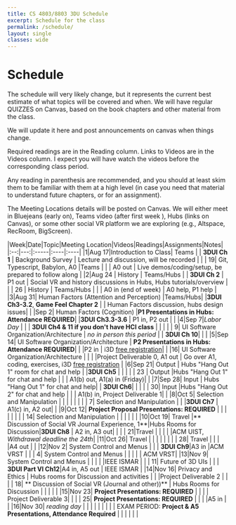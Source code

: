 ```yaml
---
title: CS 4803/8803 3DU Schedule
excerpt: Schedule for the class
permalink: /schedule/
layout: single
classes: wide
---
```


# Schedule

The schedule will very likely change, but it represents the current best estimate of what topics will be covered and when.  We will have regular QUIZZES on Canvas, based on the book chapters and other material from the class.

We will update it here and post announcements on canvas when things change.

Required readings are in the Reading column. Links to Videos are in the Videos column.  I expect you will have watch the videos before the corresponding class period.

Any reading in parenthesis are recommended, and you should at least skim them to be familiar with them at a high level (in case you need that material to understand future chapters, or for an assignment).

The Meeting Locations details will be posted on Canvas.  We will either meet in Bluejeans (early on), Teams video (after first week ), Hubs (links on Canvas), or some other social VR platform we are exploring (e.g., Altspace, RecRoom, BigScreen).

|Week|Date|Topic|Meeting Location|Videos|Readings|Assignments|Notes|
|:--:|---:|:-----|:----|:----|
|1|Aug 17|Introduction to Class| Teams | | **3DUI Ch 1** | Background Survey | Lecture and discussion, will be recorded |
| | 19| Git, Typescript, Babylon, A0 |Teams | | | A0 out | Live demos/coding/setup, be prepared to follow along |
|2|Aug 24 | History  | Teams/Hubs | | **3DUI Ch 2**  | P1 out | Social VR and history discussions in Hubs, Hubs tutorials/overview |
| | 26 |  History | Teams/Hubs | | | A0 in (end of week) | A0 help, P1 help |
|3|Aug 31| Human Factors (Attention and Perception) |Teams/Hubs| |**3DUI Ch3-3.2**, **Game Feel Chapter 2** | | Human Factors discussion, hubs design issues|
| |Sep 2| Human Factors (Cognition) |**P1 Presentations in Hubs: Attendance REQUIRED**| |**3DUI Ch3.3-3.6** | P1 in, P2 out | |
|4|Sep 7|_Labor Day_ | | | **3DUI Ch4 & 11 if you don't have HCI class** | | |
| | 9| UI Software Organization/Architecture | _no in person this period_ | | **3DUI Ch 10**| |  |
|5|Sep 14| UI Software Organization/Architecture | **P2 Presentations in Hubs: Attendance REQUIRED**| | |P2 in | i3D [free registration](https://bit.ly/i3d2020reg)|
| |16| UI Software Organization/Architecture | | | |Project Deliverable 0, A1 out | Go over A1, coding, exercises, i3D [free registration](https://bit.ly/i3d2020reg) |
|6|Sep 21| Output | Hubs "Hang Out 1" room for chat and help | |**3DUI Ch5**  | | |
| | 23 | Output |Hubs "Hang Out 1" for chat and help | | | A1(b) out, A1(a) in (Friday)| |
|7|Sep 28| Input | Hubs "Hang Out 1" for chat and help| | **3DUI Ch6**| | |
| |  30| Input |Hubs "Hang Out 2" for chat and help | | | A1(b) in, Project Deliverable 1| |
|8|Oct 5| Selection and Manipulation | | | | | |
| | 7| Selection and Manipulation | | |**3DUI Ch7** | A1(c) in, A2 out| |
|9|Oct 12| **Project Proposal Presentations: REQUIRED** | | | | | |
| | 14| Selection and Manipulation | | | | | |
|10|Oct 19| Travel |** Discussion of Social VR Journal Experience, 1**|Hubs Rooms for Discussion|**3DUI Ch8** | A2 in, A3 out| |
| | 21|Travel | | | | |ACM UIST, _Withdrawal deadline the 24th_|
|11|Oct 26| Travel | | | | | |
| | 28| Travel | | | |A4 out | |
|12|Nov 2| System Control and Menus | | | **3DUI Ch9**|A3 in |ACM VRST |
| | 4| System Control and Menus | | | | | ACM VRST|
|13|Nov 9| System Control and Menus | | | | |IEEE ISMAR |
| | 11| Future of 3D UIs | | | **3DUI Part VI Ch12**|A4 in, A5 out | IEEE ISMAR |
|14|Nov 16| Privacy and Ethics | Hubs rooms for Discussion and activities | | |Project Deliverable 2 | |
| | 18| ** Discussion of Social VR (Journal and other))** | Hubs Rooms for Discussion | | | | |
|15|Nov 23| **Project Presentations: REQUIRED** | | | | Project Deliverable 3| |
| | 25| **Project Presentations: REQUIRED** | | | |A5 in | |
|16|Nov 30| *reading day* | | | | | |
| | | EXAM PERIOD: **Project & A5 Presentations, Attendance Required** | | | | | |